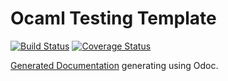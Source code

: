# Ocaml Testing Template

[![Build Status](https://travis-ci.com/mukul-rathi/ocaml-testing-template.svg?branch=master)](https://travis-ci.com/mukul-rathi/ocaml-testing-template) [![Coverage Status](https://coveralls.io/repos/github/mukul-rathi/ocaml-testing-template/badge.svg?branch=master)](https://coveralls.io/github/mukul-rathi/ocaml-testing-template?branch=master)

[Generated Documentation]( http://ocamltest.mukulrathi.com/) generating using Odoc.
